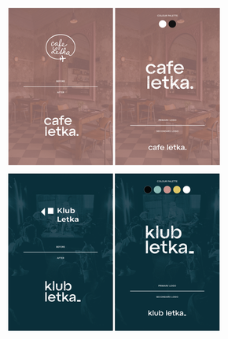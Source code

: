 ![Café Logo Transformation Overview](logo-cafe-static-s.png)
![Café Key Assets Overview](logo-cafe-hover-s.png)

![Club Logo Transformation Overview](logo-klub-static-s.png)
![Club Key Assets Overview](logo-klub-hover-s.png)
